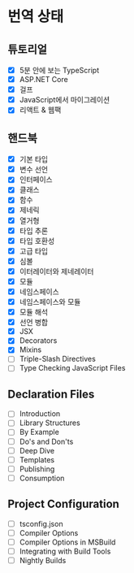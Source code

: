 # 번역 상태

## 튜토리얼
- [x] 5분 안에 보는 TypeScript
- [x] ASP.NET Core
- [x] 걸프
- [x] JavaScript에서 마이그레이션
- [x] 리액트 & 웹팩
## 핸드북
- [x] 기본 타입
- [x] 변수 선언
- [x] 인터페이스
- [x] 클래스
- [x] 함수
- [x] 제네릭
- [x] 열거형
- [x] 타입 추론
- [x] 타입 호환성
- [x] 고급 타입
- [x] 심볼
- [x] 이터레이터와 제네레이터
- [x] 모듈
- [x] 네임스페이스
- [x] 네임스페이스와 모듈
- [x] 모듈 해석
- [X] 선언 병합
- [X] JSX
- [X] Decorators
- [X] Mixins
- [ ] Triple-Slash Directives
- [ ] Type Checking JavaScript Files
## Declaration Files
- [ ] Introduction
- [ ] Library Structures
- [ ] By Example
- [ ] Do's and Don'ts
- [ ] Deep Dive
- [ ] Templates
- [ ] Publishing
- [ ] Consumption
## Project Configuration
- [ ] tsconfig.json
- [ ] Compiler Options
- [ ] Compiler Options in MSBuild
- [ ] Integrating with Build Tools
- [ ] Nightly Builds